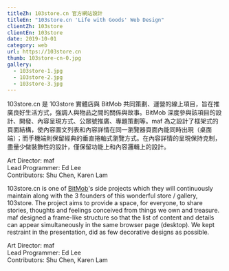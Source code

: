 ```yaml
---
titleZh: 103store.cn 官方網站設計
titleEn: "103store.cn 'Life with Goods' Web Design"
clientZh: 103store
clientEn: 103store
date: 2019-10-01
category: web
url: https://103store.cn
thumb: 103store-cn-0.jpg
gallery:
  - 103store-1.jpg
  - 103store-2.jpg
  - 103store-3.jpg
---
```


103store.cn 是 103store 實體店與 BitMob 共同策劃、運營的線上項目，旨在推廣良好生活方式，強調人與物品之間的關係與故事。BitMob 深度參與該項目的設計、開發、內容呈現方式、公眾號推廣、專題策劃等。maf 為之設計了框架式的頁面結構，使內容圖文列表和內容詳情在同一瀏覽器頁面內能同時出現（桌面端）；而手機端則保留經典的垂直捲軸式瀏覽方式。在內容詳情的呈現保持克制，盡量少做裝飾性的設計，僅保留功能上和內容邏輯上的設計。

Art Director: maf<br/>
Lead Programmer: Ed Lee<br/>
Contributors: Shu Chen, Karen Lam

<!-- lang -->

103store.cn is one of [BitMob](https://www.bitmob.cc/)'s side projects which they will continuously maintain along with the 3 founders of this wonderful store / gallery, 103store. The project aims to provide a space, for everyone, to share stories, thoughts and feelings conceived from things we own and treasure. maf designed a frame-like structure so that the list of content and details can appear simultaneously in the same browser page (desktop). We kept restraint in the presentation, did as few decorative designs as possible.

Art Director: maf<br/>
Lead Programmer: Ed Lee<br/>
Contributors: Shu Chen, Karen Lam
